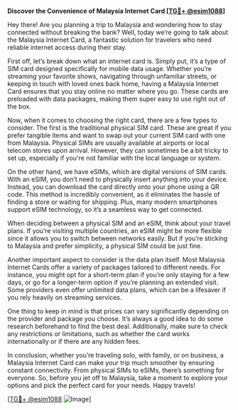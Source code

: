 **Discover the Convenience of Malaysia Internet Card [[TG💪+ @esim1088](https://t.me/s/esim1088)]**

Hey there! Are you planning a trip to Malaysia and wondering how to stay connected without breaking the bank? Well, today we’re going to talk about the Malaysia Internet Card, a fantastic solution for travelers who need reliable internet access during their stay.

First off, let’s break down what an internet card is. Simply put, it’s a type of SIM card designed specifically for mobile data usage. Whether you’re streaming your favorite shows, navigating through unfamiliar streets, or keeping in touch with loved ones back home, having a Malaysia Internet Card ensures that you stay online no matter where you go. These cards are preloaded with data packages, making them super easy to use right out of the box.

Now, when it comes to choosing the right card, there are a few types to consider. The first is the traditional physical SIM card. These are great if you prefer tangible items and want to swap out your current SIM card with one from Malaysia. Physical SIMs are usually available at airports or local telecom stores upon arrival. However, they can sometimes be a bit tricky to set up, especially if you're not familiar with the local language or system.

On the other hand, we have eSIMs, which are digital versions of SIM cards. With an eSIM, you don’t need to physically insert anything into your device. Instead, you can download the card directly onto your phone using a QR code. This method is incredibly convenient, as it eliminates the hassle of finding a store or waiting for shipping. Plus, many modern smartphones support eSIM technology, so it’s a seamless way to get connected.

When deciding between a physical SIM and an eSIM, think about your travel plans. If you’re visiting multiple countries, an eSIM might be more flexible since it allows you to switch between networks easily. But if you’re sticking to Malaysia and prefer simplicity, a physical SIM could be just fine.

Another important aspect to consider is the data plan itself. Most Malaysia Internet Cards offer a variety of packages tailored to different needs. For instance, you might opt for a short-term plan if you’re only staying for a few days, or go for a longer-term option if you’re planning an extended visit. Some providers even offer unlimited data plans, which can be a lifesaver if you rely heavily on streaming services.

One thing to keep in mind is that prices can vary significantly depending on the provider and package you choose. It’s always a good idea to do some research beforehand to find the best deal. Additionally, make sure to check any restrictions or limitations, such as whether the card works internationally or if there are any hidden fees.

In conclusion, whether you’re traveling solo, with family, or on business, a Malaysia Internet Card can make your trip much smoother by ensuring constant connectivity. From physical SIMs to eSIMs, there’s something for everyone. So, before you jet off to Malaysia, take a moment to explore your options and pick the perfect card for your needs. Happy travels!

[[TG💪+ @esim1088](https://t.me/s/esim1088) ![Image](https://i.postimg.cc/Y0z9fWf4/image.png)]